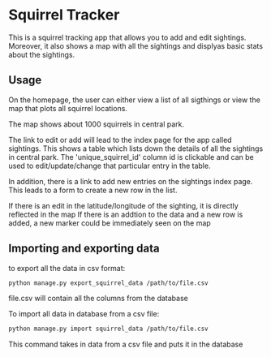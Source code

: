 # Squirrel Tracker

This is a squirrel tracking app that allows you to add and edit sightings. Moreover, it also shows a map with all the sightings and displyas basic stats about the sightings.

## Usage

On the homepage, the user can either view a list of all sigthings or view the map that plots all squirrel locations.

The map shows about 1000 squirrels in central park.

The link to edit or add will lead to the index page for the app called sightings. This shows a table which lists down the details of all the sightings in central park. The 'unique_squirrel_id' column id is clickable and can be used to edit/update/change that particular entry in the table.

In addition, there is a link to add new entries on the sightings index page. This leads to a form to create a new row in the list. 

If there is an edit in the latitude/longitude of the sighting, it is directly reflected in the map
If there is an addtion to the data and a new row is added, a new marker could be immediately seen on the map

## Importing and exporting data

to export all the data in csv format:

```bash
python manage.py export_squirrel_data /path/to/file.csv
```
file.csv will contain all the columns from the database

To import all data in database from a csv file:

```bash
python manage.py import squirrel_data /path/to/file.csv
```
This command takes in data from a csv file and puts it in the database

